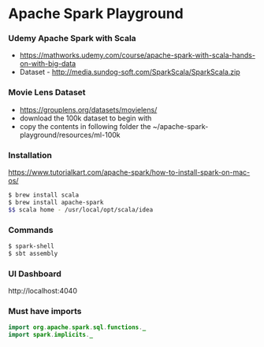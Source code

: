 # Apache Spark Playground

### Udemy Apache Spark with Scala
- https://mathworks.udemy.com/course/apache-spark-with-scala-hands-on-with-big-data
- Dataset - http://media.sundog-soft.com/SparkScala/SparkScala.zip

### Movie Lens Dataset
- https://grouplens.org/datasets/movielens/
- download the 100k dataset to begin with
- copy the contents in following folder the ~/apache-spark-playground/resources/ml-100k

### Installation
https://www.tutorialkart.com/apache-spark/how-to-install-spark-on-mac-os/
```sh
$ brew install scala
$ brew install apache-spark
$$ scala home - /usr/local/opt/scala/idea
```

### Commands
```sh
$ spark-shell
$ sbt assembly
```

### UI Dashboard
http://localhost:4040

### Must have imports
```java
import org.apache.spark.sql.functions._
import spark.implicits._
```